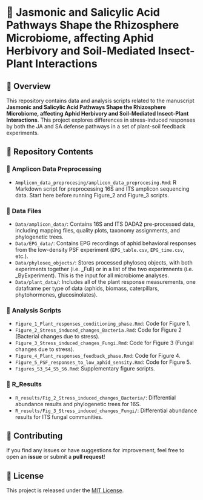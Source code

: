 # 📘 Jasmonic and Salicylic Acid Pathways Shape the Rhizosphere Microbiome, affecting Aphid Herbivory and Soil-Mediated Insect-Plant Interactions

## 📝 Overview

This repository contains data and analysis scripts related to the manuscript **Jasmonic and Salicylic Acid Pathways Shape the Rhizosphere Microbiome, affecting Aphid Herbivory and Soil-Mediated Insect-Plant Interactions**. This project explores differences in stress-induced responses by both the JA and SA defense pathways in a set of plant-soil feedback experiments.

## 📂 Repository Contents

### 🔹 **Amplicon Data Preprocessing**

- `Amplicon_data_preprocesing/amplicon_data_preprocesing.Rmd`: R Markdown script for preprocessing 16S and ITS amplicon sequencing data. Start here before running Figure_2 and Figure_3 scripts.

### 🔹 **Data Files**

- `Data/amplicon_data/`: Contains 16S and ITS DADA2 pre-processed data, including mapping files, quality plots, taxonomy assignments, and phylogenetic trees.
- `Data/EPG_data/`: Contains EPG recordings of aphid behavioral responses from the low-density PSF experiment (`EPG_table.csv`, `EPG_time.csv`, etc.).
- `Data/phyloseq_objects/`: Stores processed phyloseq objects, with both experiments together (i.e. _Full) or in a list of the two experimnents (i.e. _ByExperiment). This is the input for all microbiome analyses.
- `Data/plant_data/`: Includes all of the plant response measurements, one dataframe per type of data (aphids, biomass, caterpillars, phytohormones, glucosinolates).

### 🔹 **Analysis Scripts**

- `Figure_1_Plant_responses_conditioning_phase.Rmd`: Code for Figure 1.
- `Figure_2_Stress_induced_changes_Bacteria.Rmd`: Code for Figure 2 (Bacterial changes due to stress).
- `Figure_3_Stress_induced_changes_Fungi.Rmd`: Code for Figure 3 (Fungal changes due to stress).
- `Figure_4_Plant_responses_feedback_phase.Rmd`: Code for Figure 4.
- `Figure_5_PSF_responses_to_low_aphid_sensity.Rmd`: Code for Figure 5.
- `Figures_S3_S4_S5_S6.Rmd`: Supplementary figure scripts.

### 🔹 **R_Results**

- `R_results/Fig_2_Stress_induced_changes_Bacteria/`: Differential abundance results and phylogenetic trees for 16S.
- `R_results/Fig_3_Stress_induced_changes_Fungi/`: Differential abundance results for ITS fungal communities.

## 📢 Contributing

If you find any issues or have suggestions for improvement, feel free to open an **issue** or submit a **pull request**!

## 📄 License

This project is released under the [MIT License](LICENSE).

